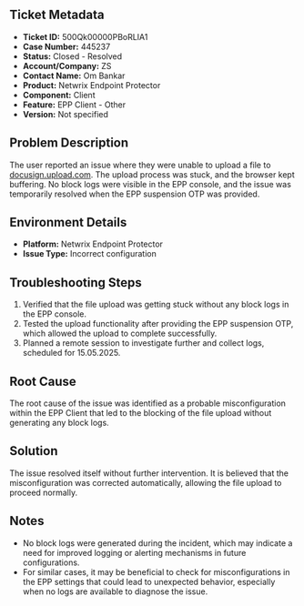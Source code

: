 ## Ticket Metadata
- **Ticket ID:** 500Qk00000PBoRLIA1
- **Case Number:** 445237
- **Status:** Closed - Resolved
- **Account/Company:** ZS
- **Contact Name:** Om Bankar
- **Product:** Netwrix Endpoint Protector
- **Component:** Client
- **Feature:** EPP Client - Other
- **Version:** Not specified

## Problem Description
The user reported an issue where they were unable to upload a file to [docusign.upload.com](https://docusign.upload.com). The upload process was stuck, and the browser kept buffering. No block logs were visible in the EPP console, and the issue was temporarily resolved when the EPP suspension OTP was provided.

## Environment Details
- **Platform:** Netwrix Endpoint Protector
- **Issue Type:** Incorrect configuration

## Troubleshooting Steps
1. Verified that the file upload was getting stuck without any block logs in the EPP console.
2. Tested the upload functionality after providing the EPP suspension OTP, which allowed the upload to complete successfully.
3. Planned a remote session to investigate further and collect logs, scheduled for 15.05.2025.

## Root Cause
The root cause of the issue was identified as a probable misconfiguration within the EPP Client that led to the blocking of the file upload without generating any block logs.

## Solution
The issue resolved itself without further intervention. It is believed that the misconfiguration was corrected automatically, allowing the file upload to proceed normally.

## Notes
- No block logs were generated during the incident, which may indicate a need for improved logging or alerting mechanisms in future configurations.
- For similar cases, it may be beneficial to check for misconfigurations in the EPP settings that could lead to unexpected behavior, especially when no logs are available to diagnose the issue.